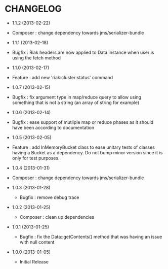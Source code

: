 CHANGELOG
=========

* 1.1.2 (2013-02-22)

 * Composer : change dependency towards jms/serializer-bundle 

* 1.1.1 (2013-02-18)

 * Bugfix : Riak headers are now applied to Data instance when user is using the fetch method

* 1.1.0 (2013-02-17)

 * Feature : add new 'riak:cluster:status' command

* 1.0.7 (2013-02-15)

 * Bugfix : fix argument type in map/reduce query to allow using something that is not a string (an array of string for example)

* 1.0.6 (2013-02-14)

 * Bugfix : ease support of mutliple map or reduce phases as it should have been according to documentation

* 1.0.5 (2013-02-05)

 * Feature : add InMemoryBucket class to ease unitary tests of classes having a Bucket as a dependency. Do not bump minor version since it is only for test purposes.

* 1.0.4 (2013-01-31)

 * Composer : change dependency towards jms/serializer-bundle

* 1.0.3 (2013-01-28)

  * Bugfix : remove debug trace

* 1.0.2 (2013-01-25)

  * Composer : clean up dependencies

* 1.0.1 (2013-01-25)

  * Bugfix : fix the Data::getContents() method that was having an issue with null content

* 1.0.0 (2013-01-05)

  * Initial Release
